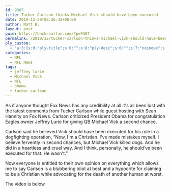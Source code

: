 ```yaml
---
id: 9367
title: Tucker Carlson thinks Michael Vick should have been executed
date: 2010-12-29T08:26:42+00:00
author: Matt B.
layout: post
guid: https://backseatfan.com/?p=9367
permalink: /2010/12/tucker-carlson-thinks-michael-vick-should-have-been-executed/
ply_custom:
  - 'a:3:{s:9:"ply-title";s:0:"";s:8:"ply-desc";s:0:"";s:7:"noindex";s:0:"";}'
categories:
  - NFL
  - NFL News
tags:
  - jeffrey lurie
  - Michael Vick
  - NFL
  - obama
  - tucker carlson
---
```


<div class="entry">
  <p>
    As if anyone thought Fox News has any credibility at all it's all been lost with the latest comments from Tucker Carlson while guest hosting with Sean Hannity on Fox News. Carlson criticized President Obama for congratulation Eagles owner Jeffrey Lurie for giving QB Michael Vick a second chance.
  </p>

  <p>
    Carlson said he believed Vick should have been executed for his role in a dogfighting operation, &#8220;Now, I'm a Christian. I've made mistakes myself. I believe fervently in second chances, but Michael Vick killed dogs. And he did in a heartless and cruel way. And I think, personally, he should’ve been executed for that. He wasn't.&#8221;
  </p>

  <p>
    Now everyone is entitled to their own opinion on everything which allows me to say Carlson is a blubbering idiot at best and a hypocrite for claiming to be a Christian while advocating for the death of another human at worst.
  </p>

  <p>
    The video is below
  </p>

  <p>
  </p>
</div>
